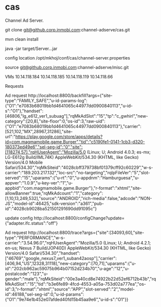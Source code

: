 cas
===

Channel Ad Server.

git clone git@github.corp.inmobi.com:channel-adserve/cas.git

mvn clean install

java -jar target/Server...jar

config location
/opt/mkhoj/conf/cas/channel-server.properties

source
git@github.corp.inmobi.com:channel-adserve/misc.git

VMs
10.14.118.184
10.14.118.185
10.14.118.119
10.14.118.66

Requests

Ad request
http://localhost:8800/backfill?args={"site-type":"FAMILY_SAFE","u-id-params-log":{"O1":"e7083b68019bb1d4641065c44977dd0900840113","u-id-s":"O1"},"handset":[46806,"lg_e612_ver1_subuag"],"rqMkAdSlot":"15","tp":"c_gwhirl","new-category":[20,8],"site-floor":0,"os-id":3,"raw-uid":{"O1":"e7083b68019bb1d4641065c44977dd0900840113"},"carrier":[521,102,"MX",28967,31286],"site-url":"https://play.google.com/store/apps/details?id=com.magmamobile.game.Burger","tid":"c5190fe1-0141-1cb3-d320-180373ed49e6","sel-seg-id":"0","site":[118274,57],"rqHUserAgent":"Mozilla/5.0 (Linux; U; Android 4.0.3; es-mx; LG-E612g Build/IML74K) AppleWebKit/534.30 (KHTML, like Gecko) Version/4.0 Mobile Safari/534.30","rqMkSiteid":"4028cbff379738bf01379cff92c60229","w-s-carrier":"189.203.217.132","loc-src":"no-targeting","rqIpFileVer":"5","slot-served":"15","uparams":{"u-rt":"0","u-appdnm":"Hamburguesa","u-appver":"1.0.9","u-key-ver":"1","u-appbid":"com.magmamobile.game.Burger"},"r-format":"xhtml","site-allowBanner":true,"rqMkAdcount":"1","category":[1,10,13,249,532],"source":"ANDROID","rich-media":false,"adcode":"NON-JS","model-id":46425,"sdk-version":"a361","pub-id":"4028cb9028ba521501291690dd91095c"}

update config
http://localhost:8800/configChange?update={"adapter.ifc.status":"off"}

Ad request
http://localhost:8800/trace?args={"site":[34093,60],"site-type":"PERFORMANCE","w-s-carrier":"3.54.96.0","rqHUserAgent":"Mozilla/5.0 (Linux; U; Android 4.2.1; en-us; Nexus 7 Build/JOP40D) AppleWebKit/534.30 (KHTML, like Gecko) Version/4.0 Safari/534.30","handset":["46769","google_nexus7_ver1_suban42aosp"],"carrier":[406,94,"US",12328,31118],"new-category":[70,71],"uparams":{"u-id":"202cb962ac59075b964b07152d234b70","u-age":"12","u-postalcode":"123","u-gender":"male"},"rqMkSiteid":"00e3a40cd8e74922b22d52ef6712b43b","rqMkAdSlot":"15","tid":"b3e6fe89-4fcd-4553-a05a-753d02a777ea","os-id":3,"r-format":"xhtml","source":"APP","slot-served":"2","model-id":46188,"sel-seg-id":0,"u-id-params":{"O1":"9e74e1b452e07afded40fd15b45aa9e6","u-id-s":"O1"}}

